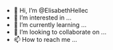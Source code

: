 - 👋 Hi, I’m @ElisabethHellec
- 👀 I’m interested in ...
- 🌱 I’m currently learning ...
- 💞️ I’m looking to collaborate on ...
- 📫 How to reach me ...

<!---
ElisabethHellec/ElisabethHellec is a ✨ special ✨ repository because its `README.md` (this file) appears on your GitHub profile.
You can click the Preview link to take a look at your changes.
--->
